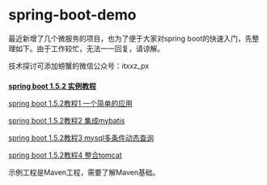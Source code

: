 # spring-boot-demo

最近新增了几个微服务的项目，也为了便于大家对spring boot的快速入门，先整理如下。由于工作较忙，无法一一回复，请谅解。

技术探讨可添加螃蟹的微信公众号：itxxz_px

<h2 style="font-size: 14px;"><a href="http://www.itxxz.com/a/opensource/2017/0319/spring_boot.html" target="_blank">spring boot 1.5.2 实例教程</a></h2>
<p style="font-size: 14px;"><a href="http://www.itxxz.com/a/opensource/2017/0319/890.html" target="_blank">spring boot 1.5.2教程1 一个简单的应用</a></p>
<p style="font-size: 14px;"><a href="http://www.itxxz.com/a/opensource/2017/0319/891.html" target="_blank">spring boot 1.5.2教程2 集成mybatis</a></p>
<p style="font-size: 14px;"><a href="http://www.itxxz.com/a/opensource/2017/0320/892.html" target="_blank">spring boot 1.5.2教程3 mysql多条件动态查询</a></p>
<p style="font-size: 14px;"><a href="http://www.itxxz.com/a/opensource/2017/0320/896.html" target="_blank">spring boot 1.5.2教程4 整合tomcat</a></p>

<p style="font-size: 14px;">示例工程是Maven工程，需要了解Maven基础。</p>
